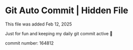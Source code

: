 # Git Auto Commit | Hidden File

This file was added Feb 12, 2025

Just for fun and keeping my daily git commit active 🤪

commit number: 164812
